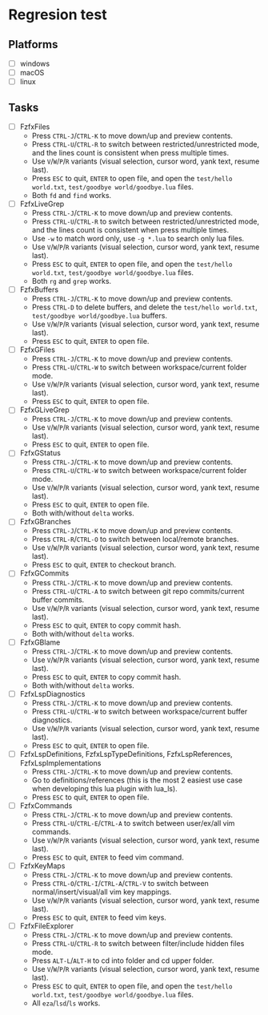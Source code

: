 # Regresion test

## Platforms

- [ ] windows
- [ ] macOS
- [ ] linux

## Tasks

- [ ] FzfxFiles
  - Press `CTRL-J`/`CTRL-K` to move down/up and preview contents.
  - Press `CTRL-U`/`CTRL-R` to switch between restricted/unrestricted mode, and the lines count is consistent when press multiple times.
  - Use `V`/`W`/`P`/`R` variants (visual selection, cursor word, yank text, resume last).
  - Press `ESC` to quit, `ENTER` to open file, and open the `test/hello world.txt`, `test/goodbye world/goodbye.lua` files.
  - Both `fd` and `find` works.
- [ ] FzfxLiveGrep
  - Press `CTRL-J`/`CTRL-K` to move down/up and preview contents.
  - Press `CTRL-U`/`CTRL-R` to switch between restricted/unrestricted mode, and the lines count is consistent when press multiple times.
  - Use `-w` to match word only, use `-g *.lua` to search only lua files.
  - Use `V`/`W`/`P`/`R` variants (visual selection, cursor word, yank text, resume last).
  - Press `ESC` to quit, `ENTER` to open file, and open the `test/hello world.txt`, `test/goodbye world/goodbye.lua` files.
  - Both `rg` and `grep` works.
- [ ] FzfxBuffers
  - Press `CTRL-J`/`CTRL-K` to move down/up and preview contents.
  - Press `CTRL-D` to delete buffers, and delete the `test/hello world.txt`, `test/goodbye world/goodbye.lua` buffers.
  - Use `V`/`W`/`P`/`R` variants (visual selection, cursor word, yank text, resume last).
  - Press `ESC` to quit, `ENTER` to open file.
- [ ] FzfxGFiles
  - Press `CTRL-J`/`CTRL-K` to move down/up and preview contents.
  - Press `CTRL-U`/`CTRL-W` to switch between workspace/current folder mode.
  - Use `V`/`W`/`P`/`R` variants (visual selection, cursor word, yank text, resume last).
  - Press `ESC` to quit, `ENTER` to open file.
- [ ] FzfxGLiveGrep
  - Press `CTRL-J`/`CTRL-K` to move down/up and preview contents.
  - Use `V`/`W`/`P`/`R` variants (visual selection, cursor word, yank text, resume last).
  - Press `ESC` to quit, `ENTER` to open file.
- [ ] FzfxGStatus
  - Press `CTRL-J`/`CTRL-K` to move down/up and preview contents.
  - Press `CTRL-U`/`CTRL-W` to switch between workspace/current folder mode.
  - Use `V`/`W`/`P`/`R` variants (visual selection, cursor word, yank text, resume last).
  - Press `ESC` to quit, `ENTER` to open file.
  - Both with/without `delta` works.
- [ ] FzfxGBranches
  - Press `CTRL-J`/`CTRL-K` to move down/up and preview contents.
  - Press `CTRL-R`/`CTRL-O` to switch between local/remote branches.
  - Use `V`/`W`/`P`/`R` variants (visual selection, cursor word, yank text, resume last).
  - Press `ESC` to quit, `ENTER` to checkout branch.
- [ ] FzfxGCommits
  - Press `CTRL-J`/`CTRL-K` to move down/up and preview contents.
  - Press `CTRL-U`/`CTRL-A` to switch between git repo commits/current buffer commits.
  - Use `V`/`W`/`P`/`R` variants (visual selection, cursor word, yank text, resume last).
  - Press `ESC` to quit, `ENTER` to copy commit hash.
  - Both with/without `delta` works.
- [ ] FzfxGBlame
  - Press `CTRL-J`/`CTRL-K` to move down/up and preview contents.
  - Use `V`/`W`/`P`/`R` variants (visual selection, cursor word, yank text, resume last).
  - Press `ESC` to quit, `ENTER` to copy commit hash.
  - Both with/without `delta` works.
- [ ] FzfxLspDiagnostics
  - Press `CTRL-J`/`CTRL-K` to move down/up and preview contents.
  - Press `CTRL-U`/`CTRL-W` to switch between workspace/current buffer diagnostics.
  - Use `V`/`W`/`P`/`R` variants (visual selection, cursor word, yank text, resume last).
  - Press `ESC` to quit, `ENTER` to open file.
- [ ] FzfxLspDefinitions, FzfxLspTypeDefinitions, FzfxLspReferences, FzfxLspImplementations
  - Press `CTRL-J`/`CTRL-K` to move down/up and preview contents.
  - Go to definitions/references (this is the most 2 easiest use case when developing this lua plugin with lua_ls).
  - Press `ESC` to quit, `ENTER` to open file.
- [ ] FzfxCommands
  - Press `CTRL-J`/`CTRL-K` to move down/up and preview contents.
  - Press `CTRL-U`/`CTRL-E`/`CTRL-A` to switch between user/ex/all vim commands.
  - Use `V`/`W`/`P`/`R` variants (visual selection, cursor word, yank text, resume last).
  - Press `ESC` to quit, `ENTER` to feed vim command.
- [ ] FzfxKeyMaps
  - Press `CTRL-J`/`CTRL-K` to move down/up and preview contents.
  - Press `CTRL-O`/`CTRL-I`/`CTRL-A`/`CTRL-V` to switch between normal/insert/visual/all vim key mappings.
  - Use `V`/`W`/`P`/`R` variants (visual selection, cursor word, yank text, resume last).
  - Press `ESC` to quit, `ENTER` to feed vim keys.
- [ ] FzfxFileExplorer
  - Press `CTRL-J`/`CTRL-K` to move down/up and preview contents.
  - Press `CTRL-U`/`CTRL-R` to switch between filter/include hidden files mode.
  - Press `ALT-L`/`ALT-H` to cd into folder and cd upper folder.
  - Use `V`/`W`/`P`/`R` variants (visual selection, cursor word, yank text, resume last).
  - Press `ESC` to quit, `ENTER` to open file, and open the `test/hello world.txt`, `test/goodbye world/goodbye.lua` files.
  - All `eza`/`lsd`/`ls` works.
